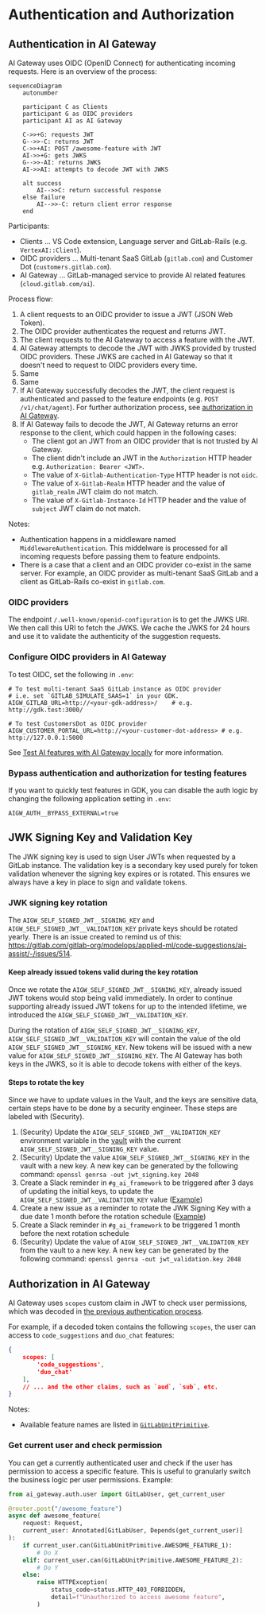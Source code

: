 # Authentication and Authorization

## Authentication in AI Gateway

AI Gateway uses OIDC (OpenID Connect) for authenticating incoming requests. Here is an overview of the process:

```mermaid
sequenceDiagram
    autonumber

    participant C as Clients
    participant G as OIDC providers
    participant AI as AI Gateway

    C->>+G: requests JWT
    G-->>-C: returns JWT
    C->>+AI: POST /awesome-feature with JWT
    AI->>+G: gets JWKS
    G-->>-AI: returns JWKS
    AI->>AI: attempts to decode JWT with JWKS

    alt success
        AI-->>C: return successful response
    else failure
        AI-->>-C: return client error response
    end
```

Participants:

- Clients ... VS Code extension, Language server and GitLab-Rails (e.g. `VertexAI::Client`).
- OIDC providers ... Multi-tenant SaaS GitLab (`gitlab.com`) and Customer Dot (`customers.gitlab.com`).
- AI Gateway ... GitLab-managed service to provide AI related features (`cloud.gitlab.com/ai`).

Process flow:

1. A client requests to an OIDC provider to issue a JWT (JSON Web Token).
1. The OIDC provider authenticates the request and returns JWT.
1. The client requests to the AI Gateway to access a feature with the JWT.
1. AI Gateway attempts to decode the JWT with JWKS provided by trusted OIDC providers.
   These JWKS are cached in AI Gateway so that it doesn't need to request to OIDC providers every time.
1. Same
1. Same
1. If AI Gateway successfully decodes the JWT, the client request is authenticated and passed to the feature endpoints (e.g. `POST /v1/chat/agent`).
   For further authorization process, see [authorization in AI Gateway](#authentication-in-ai-gateway).
1. If AI Gateway fails to decode the JWT, AI Gateway returns an error response to the client, which could happen in the following cases:
   - The client got an JWT from an OIDC provider that is not trusted by AI Gateway.
   - The client didn't include an JWT in the `Authorization` HTTP header e.g. `Authorization: Bearer <JWT>`.
   - The value of `X-Gitlab-Authentication-Type` HTTP header is not `oidc`.
   - The value of `X-Gitlab-Realm` HTTP header and the value of `gitlab_realm` JWT claim do not match.
   - The value of `X-Gitlab-Instance-Id` HTTP header and the value of `subject` JWT claim do not match.

Notes:

- Authentication happens in a middleware named `MiddlewareAuthentication`.
  This middelware is processed for all incoming requests before passing them to feature endpoints.
- There is a case that a client and an OIDC provider co-exist in the same server.
  For example, an OIDC provider as multi-tenant SaaS GitLab and a client as GitLab-Rails co-exist in `gitlab.com`.

### OIDC providers

The endpoint `/.well-known/openid-configuration` is to get the JWKS URI. We then
call this URI to fetch the JWKS. We cache the JWKS for 24 hours and use it to validate
the authenticity of the suggestion requests.

### Configure OIDC providers in AI Gateway

To test OIDC, set the following in `.env`:

```shell
# To test multi-tenant SaaS GitLab instance as OIDC provider
# i.e. set `GITLAB_SIMULATE_SAAS=1` in your GDK.
AIGW_GITLAB_URL=http://<your-gdk-address>/    # e.g. http://gdk.test:3000/

# To test CustomersDot as OIDC provider
AIGW_CUSTOMER_PORTAL_URL=http://<your-customer-dot-address> # e.g. http://127.0.0.1:5000
```

See [Test AI features with AI Gateway locally](https://docs.gitlab.com/ee/development/ai_features/index.html) for more information.

### Bypass authentication and authorization for testing features

If you want to quickly test features in GDK,
you can disable the auth logic by changing the following application setting in `.env`:

```shell
AIGW_AUTH__BYPASS_EXTERNAL=true
```

## JWK Signing Key and Validation Key

The JWK signing key is used to sign User JWTs when requested by a GitLab instance.
The validation key is a secondary key used purely for token validation whenever the signing key expires or is rotated.
This ensures we always have a key in place to sign and validate tokens.

### JWK signing key rotation

The `AIGW_SELF_SIGNED_JWT__SIGNING_KEY` and `AIGW_SELF_SIGNED_JWT__VALIDATION_KEY` private keys should be rotated yearly.
There is an issue created to remind us of this: <https://gitlab.com/gitlab-org/modelops/applied-ml/code-suggestions/ai-assist/-/issues/514>.

#### Keep already issued tokens valid during the key rotation

Once we rotate the `AIGW_SELF_SIGNED_JWT__SIGNING_KEY`, already issued JWT tokens would stop being valid immediately.
In order to continue supporting already issued JWT tokens for up to the intended lifetime, we introduced the `AIGW_SELF_SIGNED_JWT__VALIDATION_KEY`.

During the rotation of `AIGW_SELF_SIGNED_JWT__SIGNING_KEY`, `AIGW_SELF_SIGNED_JWT__VALIDATION_KEY` will contain the value of the old `AIGW_SELF_SIGNED_JWT__SIGNING_KEY`.
New tokens will be issued with a new value for `AIGW_SELF_SIGNED_JWT__SIGNING_KEY`.
The AI Gateway has both keys in the JWKS, so it is able to decode tokens with either of the keys.

#### Steps to rotate the key

Since we have to update values in the Vault, and the keys are sensitive data, certain steps have to be done by a security engineer. These steps are labeled with (Security).

1. (Security) Update the `AIGW_SELF_SIGNED_JWT__VALIDATION_KEY` environment variable in the [vault](https://vault.gitlab.net/ui/vault/secrets/runway/kv/list/env/production/service/ai-gateway/) with the current `AIGW_SELF_SIGNED_JWT__SIGNING_KEY` value.
1. (Security) Update the value `AIGW_SELF_SIGNED_JWT__SIGNING_KEY` in the vault with a new key. A new key can be generated by the following command: `openssl genrsa -out jwt_signing.key 2048`
1. Create a Slack reminder in `#g_ai_framework` to be triggered after 3 days of updating the initial keys, to update the `AIGW_SELF_SIGNED_JWT__VALIDATION_KEY` value ([Example](https://gitlab.com/gitlab-org/modelops/applied-ml/code-suggestions/ai-assist/-/issues/514#note_1958167234))
1. Create a new issue as a reminder to rotate the JWK Signing Key with a due date 1 month before the rotation schedule ([Example](https://gitlab.com/gitlab-org/modelops/applied-ml/code-suggestions/ai-assist/-/issues/514))
1. Create a Slack reminder in `#g_ai_framework` to be triggered 1 month before the next rotation schedule
1. (Security) Update the value of `AIGW_SELF_SIGNED_JWT__VALIDATION_KEY` from the vault to a new key. A new key can be generated by the following command: `openssl genrsa -out jwt_validation.key 2048`

## Authorization in AI Gateway

AI Gateway uses `scopes` custom claim in JWT to check user permissions, which was decoded in [the previous authentication process](#authentication-in-ai-gateway).

For example, if a decoded token contains the following `scopes`, the user can access to `code_suggestions` and `duo_chat` features:

```json
{
    scopes: [
        'code_suggestions',
        'duo_chat'
    ],
    // ... and the other claims, such as `aud`, `sub`, etc.
}
```

Notes:

- Available feature names are listed in [`GitLabUnitPrimitive`](https://gitlab.com/gitlab-org/modelops/applied-ml/code-suggestions/ai-assist/-/blob/main/ai_gateway/gitlab_features.py).

### Get current user and check permission

You can get a currently authenticated user and check if the user has permission to access a specific feature.
This is useful to granularly switch the business logic per user permissions. Example:

```python
from ai_gateway.auth.user import GitLabUser, get_current_user

@router.post("/awesome_feature")
async def awesome_feature(
    request: Request,
    current_user: Annotated[GitLabUser, Depends(get_current_user)]
):
    if current_user.can(GitLabUnitPrimitive.AWESOME_FEATURE_1):
        # Do X
    elif: current_user.can(GitLabUnitPrimitive.AWESOME_FEATURE_2):
        # Do Y
    else:
        raise HTTPException(
            status_code=status.HTTP_403_FORBIDDEN,
            detail=f"Unauthorized to access awesome feature",
        )
```
